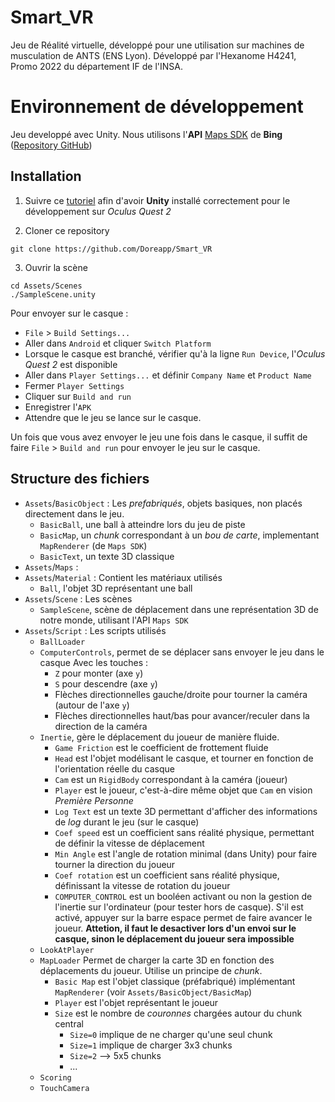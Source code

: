 # Smart_VR

Jeu de Réalité virtuelle, développé pour une utilisation sur machines de musculation de ANTS (ENS Lyon). 
Développé par l'Hexanome H4241, Promo 2022 du département IF de l'INSA.

# Environnement de développement

Jeu developpé avec Unity. Nous utilisons l'**API** [Maps SDK](https://www.microsoft.com/en-us/maps/mixed-reality) de **Bing** ([Repository GitHub](https://github.com/Microsoft/MapsSDK-Unity))

## Installation 

1. Suivre ce [tutoriel](https://www.xrterra.com/developing-for-vr-with-quest-2-unity-for-the-first-time-a-step-by-step-guide/) afin d'avoir **Unity** installé correctement pour le développement sur *Oculus Quest 2*

2. Cloner ce repository

```
git clone https://github.com/Doreapp/Smart_VR
```

3. Ouvrir la scène 
```
cd Assets/Scenes
./SampleScene.unity
```

Pour envoyer sur le casque : 
* `File` > `Build Settings...`
* Aller dans `Android` et cliquer `Switch Platform`
* Lorsque le casque est branché, vérifier qu'à la ligne `Run Device`, l'*Oculus Quest 2* est disponible 
* Aller dans `Player Settings...` et définir `Company Name` et `Product Name`
* Fermer `Player Settings`
* Cliquer sur `Build and run`
* Enregistrer l'`APK`
* Attendre que le jeu se lance sur le casque.

Un fois que vous avez envoyer le jeu une fois dans le casque, il suffit de faire `File` > `Build and run` pour envoyer le jeu sur le casque.

## Structure des fichiers 

* `Assets`/`BasicObject` : Les *prefabriqués*, objets basiques, non placés directement dans le jeu. 
    * `BasicBall`, une ball à atteindre lors du jeu de piste
    * `BasicMap`, un *chunk* correspondant à un *bou de carte*, implementant `MapRenderer` (de `Maps SDK`)
    * `BasicText`, un texte 3D classique
* `Assets`/`Maps` : 
* `Assets`/`Material` : Contient les matériaux utilisés
    * `Ball`, l'objet 3D représentant une ball
* `Assets`/`Scene` : Les scènes 
    * `SampleScene`, scène de déplacement dans une représentation 3D de notre monde, utilisant l'API `Maps SDK`
* `Assets`/`Script` : Les scripts utilisés
    * `BallLoader` 
    * `ComputerControls`, permet de se déplacer sans envoyer le jeu dans le casque
    Avec les touches :
        * `Z` pour monter (axe `y`)
        * `S` pour descendre (axe `y`)
        * Flèches directionnelles gauche/droite pour tourner la caméra (autour de l'axe `y`)
        * Flèches directionnelles haut/bas pour avancer/reculer dans la direction de la caméra
    * `Inertie`, gère le déplacement du joueur de manière fluide.
        * `Game Friction` est le coefficient de frottement fluide
        * `Head` est l'objet modélisant le casque, et tourner en fonction de l'orientation réelle du casque
        * `Cam` est un `RigidBody` correspondant à la caméra (joueur)
        * `Player` est le joueur, c'est-à-dire même objet que `Cam` en vision *Première Personne*
        * `Log Text` est un texte 3D permettant d'afficher des informations de *log* durant le jeu (sur le casque)
        * `Coef speed` est un coefficient sans réalité physique, permettant de définir la vitesse de déplacement
        * `Min Angle` est l'angle de rotation minimal (dans Unity) pour faire tourner la direction du joueur 
        * `Coef rotation` est un coefficient sans réalité physique, définissant la vitesse de rotation du joueur
        * `COMPUTER_CONTROL` est un booléen activant ou non la gestion de l'inertie sur l'ordinateur (pour tester hors de casque). S'il est activé, appuyer sur la barre espace permet de faire avancer le joueur. **Attetion, il faut le desactiver lors d'un envoi sur le casque, sinon le déplacement du joueur sera impossible**
    * `LookAtPlayer`
    * `MapLoader` Permet de charger la carte 3D en fonction des déplacements du joueur. Utilise un principe de *chunk*.
        * `Basic Map` est l'objet classique (préfabriqué) implémentant `MapRenderer` (voir `Assets/BasicObject/BasicMap`)
        * `Player` est l'objet représentant le joueur
        * `Size` est le nombre de *couronnes* chargées autour du chunk central
            * `Size=0` implique de ne charger qu'une seul chunk
            * `Size=1` implique de charger 3x3 chunks 
            * `Size=2` --> 5x5 chunks
            * ... 
    * `Scoring`
    * `TouchCamera`



